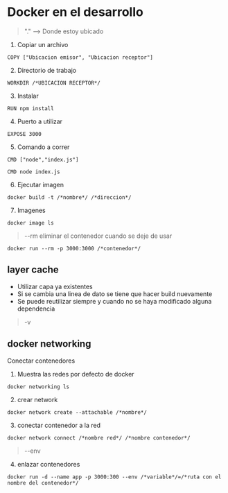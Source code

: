 # Docker en el desarrollo

> "." --> Donde estoy ubicado

1.  Copiar un archivo

```
COPY ["Ubicacion emisor", "Ubicacion receptor"]
```

2. Directorio de trabajo

```
WORKDIR /*UBICACION RECEPTOR*/
```

3. Instalar

```
RUN npm install
```

4. Puerto a utilizar

```
EXPOSE 3000
```

5. Comando a correr

```
CMD ["node","index.js"]

CMD node index.js
```

6. Ejecutar imagen

```
docker build -t /*nombre*/ /*direccion*/
```

7. Imagenes

```
docker image ls
```

> --rm eliminar el contenedor cuando se deje de usar

```
docker run --rm -p 3000:3000 /*contenedor*/
```

## layer cache

- Utilizar capa ya existentes
- Si se cambia una linea de dato se tiene que hacer build nuevamente
- Se puede reutilizar siempre y cuando no se haya modificado alguna dependencia

> -v

## docker networking

Conectar contenedores

1. Muestra las redes por defecto de docker

```
docker networking ls
```

2. crear network

```
docker network create --attachable /*nombre*/
```

3. conectar contenedor a la red

```
docker network connect /*nombre red*/ /*nombre contenedor*/
```

> --env

4. enlazar contenedores

```
docker run -d --name app -p 3000:300 --env /*variable*/=/*ruta con el nombre del contenedor*/
```
